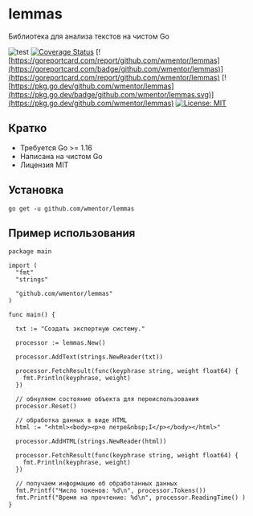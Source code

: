 # lemmas

Библиотека для анализа текстов на чистом Go

![test](https://github.com/wmentor/lemmas/workflows/test/badge.svg)
[![Coverage Status](https://coveralls.io/repos/github/wmentor/lemmas/badge.svg?branch=master&v=20210330)](https://coveralls.io/github/wmentor/lemmas?branch=master)
[![https://goreportcard.com/report/github.com/wmentor/lemmas](https://goreportcard.com/badge/github.com/wmentor/lemmas)](https://goreportcard.com/report/github.com/wmentor/lemmas)
[![https://pkg.go.dev/github.com/wmentor/lemmas](https://pkg.go.dev/badge/github.com/wmentor/lemmas.svg)](https://pkg.go.dev/github.com/wmentor/lemmas)
[![License: MIT](https://img.shields.io/badge/License-MIT-green.svg)](https://opensource.org/licenses/MIT)

## Кратко

* Требуется Go >= 1.16
* Написана на чистом Go
* Лицензия MIT

## Установка

```plaintext
go get -u github.com/wmentor/lemmas
```

## Пример использования

```golang
package main

import (
  "fmt"
  "strings"

  "github.com/wmentor/lemmas"
)

func main() {

  txt := "Создать экспертную систему."

  processor := lemmas.New()

  processor.AddText(strings.NewReader(txt))

  processor.FetchResult(func(keyphrase string, weight float64) {
    fmt.Println(keyphrase, weight)
  })

  // обнуляем состояние объекта для переиспользования
  processor.Reset()

  // обработка данных в виде HTML
  html := "<html><body><p>о петре&nbsp;I</p></body></html>"

  processor.AddHTML(strings.NewReader(html))

  processor.FetchResult(func(keyphrase string, weight float64) {
    fmt.Println(keyphrase, weight)
  })

  // получаем информацию об обработанных данных
  fmt.Printf("Число токенов: %d\n", processor.Tokens())
  fmt.Printf("Время на прочтение: %d\n", processor.ReadingTime() )
}
```
